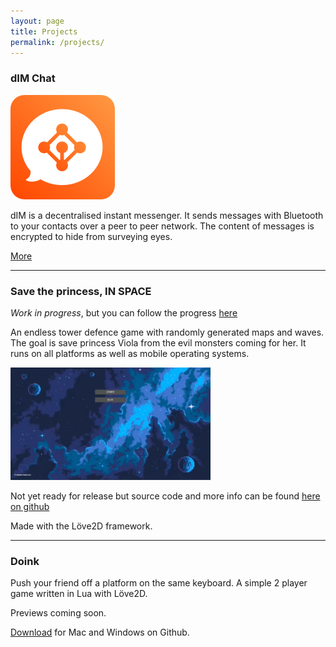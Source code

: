 ```yaml
---
layout: page
title: Projects 
permalink: /projects/
---
```


### dIM Chat

![dIM Icon](/dim/icon.png "dIM icon")

dIM is a decentralised instant messenger. It sends messages with Bluetooth to your contacts over a peer to peer network.
The content of messages is encrypted to hide from surveying eyes. 

[More](http://www.kaspermunch.xyz/dim/ "Read more")

---

### Save the princess, IN SPACE
*Work in progress*, but you can follow the progress [here](https://github.com/KaffeDiem/TowerDefence/projects/1)

An endless tower defence game with randomly generated maps and waves. The goal is save
princess Viola from the evil monsters coming for her. It runs on all platforms
as well as mobile operating systems.

![GIF showing a preview](/images/save_the_princess.gif "Save the princess, IN SPACE")

Not yet ready for release but source code and more info can be found [here on github](https://github.com/KaffeDiem/TowerDefence)

Made with the Löve2D framework.

---

### Doink

Push your friend off a platform on the same keyboard.
A simple 2 player game written in Lua with Löve2D.

Previews coming soon.

[Download](https://github.com/KaffeDiem/Doink/releases "Go to Github releases") for Mac and Windows on Github.
